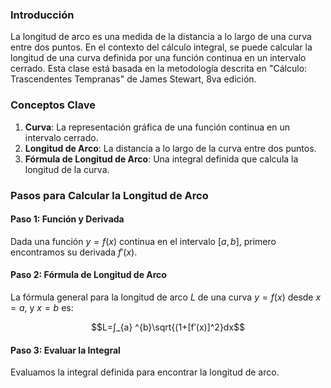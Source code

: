 ### Introducción

La longitud de arco es una medida de la distancia a lo largo de una curva entre dos puntos. En el contexto del cálculo integral, se puede calcular la longitud de una curva definida por una función continua en un intervalo cerrado. Esta clase está basada en la metodología descrita en "Cálculo: Trascendentes Tempranas" de James Stewart, 8va edición.

### Conceptos Clave

1. **Curva**: La representación gráfica de una función continua en un intervalo cerrado.
2. **Longitud de Arco**: La distancia a lo largo de la curva entre dos puntos.
3. **Fórmula de Longitud de Arco**: Una integral definida que calcula la longitud de la curva.

### Pasos para Calcular la Longitud de Arco

#### Paso 1: Función y Derivada

Dada una función $y=f(x)$ continua en el intervalo $[a,b]$, primero encontramos su derivada $f'(x)$.
#### Paso 2: Fórmula de Longitud de Arco

La fórmula general para la longitud de arco $L$ de una curva $y=f(x)$ desde $x=a$, y $x=b$ es:

$$L=∫_{a} ^{b}\sqrt{(1+[f′(x)]^2}​dx$$
#### Paso 3: Evaluar la Integral

Evaluamos la integral definida para encontrar la longitud de arco.